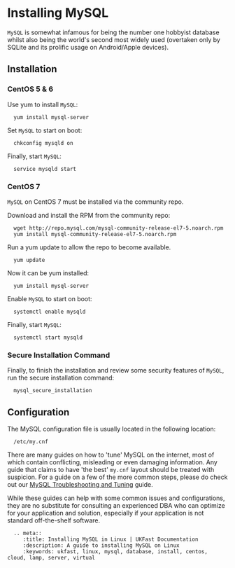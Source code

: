 # Installing MySQL

`MySQL` is somewhat infamous for being the number one hobbyist database whilst also being the world's second most widely used (overtaken only by SQLite and its prolific usage on Android/Apple devices).

## Installation

### CentOS 5 & 6

Use yum to install `MySQL`:

```console
  yum install mysql-server
```

Set `MySQL` to start on boot:

```console
  chkconfig mysqld on
```

Finally, start `MySQL`:

```console
  service mysqld start
```

### CentOS 7

`MySQL` on CentOS 7 must be installed via the community repo.

Download and install the RPM from the community repo:

```console
  wget http://repo.mysql.com/mysql-community-release-el7-5.noarch.rpm
  yum install mysql-community-release-el7-5.noarch.rpm
```

Run a yum update to allow the repo to become available.

```console
  yum update
```

Now it can be yum installed:

```console
  yum install mysql-server
```

Enable `MySQL` to start on boot:

```console
  systemctl enable mysqld
```

Finally, start `MySQL`:

```console
  systemctl start mysqld
```

### Secure Installation Command

Finally, to finish the installation and review some security features of `MySQL`, run the secure installation command:

```console
  mysql_secure_installation
```

## Configuration

The MySQL configuration file is usually located in the following location:

```console
  /etc/my.cnf
```

There are many guides on how to 'tune' MySQL on the internet, most of which contain conflicting, misleading or even damaging information. Any guide that claims to have 'the best' `my.cnf` layout should be treated with suspicion. For a guide on a few of the more common steps, please do check out our [MySQL Troubleshooting and Tuning](/operatingsystems/linux/mysql/troubleshooting.html) guide.

While these guides can help with some common issues and configurations, they are no substitute for consulting an experienced DBA who can optimize for your application and solution, especially if your application is not standard off-the-shelf software.

```eval_rst
  .. meta::
     :title: Installing MySQL in Linux | UKFast Documentation
     :description: A guide to installing MySQL on Linux
     :keywords: ukfast, linux, mysql, database, install, centos, cloud, lamp, server, virtual